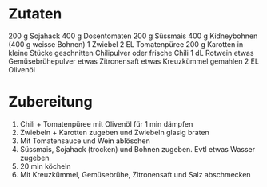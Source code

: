 # Zutaten
200 g Sojahack
400 g Dosentomaten
200 g Süssmais
400 g Kidneybohnen
(400 g weisse Bohnen)
1 Zwiebel
2 EL Tomatenpüree
200 g Karotten in kleine Stücke geschnitten
Chilipulver oder frische Chili
1 dL Rotwein
etwas Gemüsebrühepulver
etwas Zitronensaft
etwas Kreuzkümmel gemahlen
2 EL Olivenöl


# Zubereitung
1. Chili + Tomatenpüree mit Olivenöl für 1 min dämpfen
2. Zwiebeln + Karotten zugeben und Zwiebeln glasig braten
3. Mit Tomatensauce und Wein ablöschen
4. Süssmais, Sojahack (trocken) und Bohnen zugeben. Evtl etwas Wasser zugeben
5. 20 min köcheln
6. Mit Kreuzkümmel, Gemüsebrühe, Zitronensaft und Salz abschmecken

